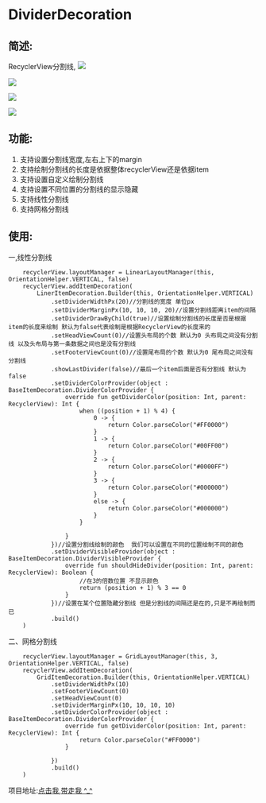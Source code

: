 # DividerDecoration

## 简述: ##

RecyclerView分割线,
![](https://github.com/wkkun/DividerDecoration/blob/master/img/%E5%BE%AE%E4%BF%A1%E5%9B%BE%E7%89%87_20190715174937_gaitubao_465x967.jpg)


![](https://github.com/wkkun/DividerDecoration/blob/master/img/%E5%BE%AE%E4%BF%A1%E5%9B%BE%E7%89%87_20190715174941_gaitubao_465x967.jpg)

![](https://github.com/wkkun/DividerDecoration/blob/master/img/%E5%BE%AE%E4%BF%A1%E5%9B%BE%E7%89%87_20190715174945_gaitubao_465x967.jpg)

![](https://github.com/wkkun/DividerDecoration/blob/master/img/%E5%BE%AE%E4%BF%A1%E5%9B%BE%E7%89%87_20190715174949_gaitubao_465x967.jpg)



## 功能: ##

1. 支持设置分割线宽度,左右上下的margin
2. 支持绘制分割线的长度是依据整体recyclerView还是依据item
3. 支持设置自定义绘制分割线 
4. 支持设置不同位置的分割线的显示隐藏 
5. 支持线性分割线
6. 支持网格分割线


## 使用: ##

一,线性分割线

        recyclerView.layoutManager = LinearLayoutManager(this, OrientationHelper.VERTICAL, false)
        recyclerView.addItemDecoration(
            LinerItemDecoration.Builder(this, OrientationHelper.VERTICAL)
                .setDividerWidthPx(20)//分割线的宽度 单位px
                .setDividerMarginPx(10, 10, 10, 20)//设置分割线距离item的间隔
                .setDividerDrawByChild(true)//设置绘制分割线的长度是否是根据item的长度来绘制 默认为false代表绘制是根据RecyclerView的长度来的
                .setHeadViewCount(0)//设置头布局的个数 默认为0 头布局之间没有分割线 以及头布局与第一条数据之间也是没有分割线
                .setFooterViewCount(0)//设置尾布局的个数 默认为0 尾布局之间没有分割线
                .showLastDivider(false)//最后一个item后面是否有分割线 默认为false
                .setDividerColorProvider(object : BaseItemDecoration.DividerColorProvider {
                    override fun getDividerColor(position: Int, parent: RecyclerView): Int {
                        when ((position + 1) % 4) {
                            0 -> {
                                return Color.parseColor("#FF0000")
                            }
                            1 -> {
                                return Color.parseColor("#00FF00")
                            }
                            2 -> {
                                return Color.parseColor("#0000FF")
                            }
                            3 -> {
                                return Color.parseColor("#000000")
                            }
                            else -> {
                                return Color.parseColor("#000000")
                            }
                        }

                    }
                })//设置分割线绘制的颜色  我们可以设置在不同的位置绘制不同的颜色
                .setDividerVisibleProvider(object : BaseItemDecoration.DividerVisibleProvider {
                    override fun shouldHideDivider(position: Int, parent: RecyclerView): Boolean {
                        //在3的倍数位置 不显示颜色
                        return (position + 1) % 3 == 0
                    }
                })//设置在某个位置隐藏分割线 但是分割线的间隔还是在的,只是不再绘制而已
                .build()
        )

二、网格分割线

        recyclerView.layoutManager = GridLayoutManager(this, 3, OrientationHelper.VERTICAL, false)
        recyclerView.addItemDecoration(
            GridItemDecoration.Builder(this, OrientationHelper.VERTICAL)
                .setDividerWidthPx(10)
                .setFooterViewCount(0)
                .setHeadViewCount(0)
                .setDividerMarginPx(10, 10, 10, 10)
                .setDividerColorProvider(object : BaseItemDecoration.DividerColorProvider {
                    override fun getDividerColor(position: Int, parent: RecyclerView): Int {
                        return Color.parseColor("#FF0000")
                    }

                })
                .build()
        )




项目地址:[点击我,带走我 ^_^](https://github.com/wkkun/DividerDecoration)